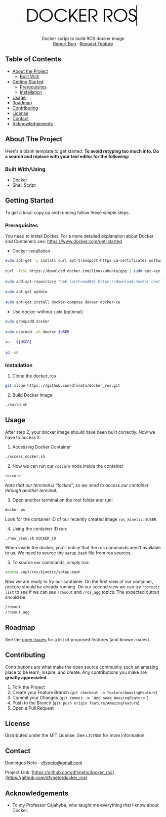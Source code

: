 <!-- PROJECT LOGO -->
<br />
<p align="center">
  <a href="https://github.com/dfvneto/docker_ros">
    <img src="./readme_srcs/docker.png" alt="Logo" width="" height="">
  </a>
  <p align="center">
    Docker script to build ROS docker image 
    <br />
    <a href="https://github.com/dfvneto/docker_ros/issues">Report Bug</a>
    ·
    <a href="https://github.com/dfvneto/docker_ros/issues">Request Feature</a>
  </p>
</p>



<!-- TABLE OF CONTENTS -->
## Table of Contents

* [About the Project](#about-the-project)
  * [Built With](#built-with)
* [Getting Started](#getting-started)
  * [Prerequisites](#prerequisites)
  * [Installation](#installation)
* [Usage](#usage)
* [Roadmap](#roadmap)
* [Contributing](#contributing)
* [License](#license)
* [Contact](#contact)
* [Acknowledgements](#acknowledgements)



<!-- ABOUT THE PROJECT -->
## About The Project

Here's a blank template to get started:
**To avoid retyping too much info. Do a search and replace with your text editor for the following:**


### Built With/Using

* []() Docker
* []() Shell Script
<!-- * []() -->



<!-- GETTING STARTED -->
## Getting Started

To get a local copy up and running follow these simple steps.

### Prerequisites

You need to install Docker. For a more detailed explanation about Docker and Containers see: https://www.docker.com/get-started
* Docker installation
```sh
sudo apt-get -y install curl apt-transport-https ca-certificates software-properties-common

curl -fsSL https://download.docker.com/linux/ubuntu/gpg | sudo apt-key add -

sudo add-apt-repository "deb [arch=amd64] https://download.docker.com/linux/ubuntu $(lsb_release -cs) stable"

sudo apt-get update

sudo apt-get install docker-compose docker docker-ce
```
* Use docker without `sudo` (optional)
```sh
sudo groupadd docker

sudo usermod -aG docker $USER

su - ${USER}

id -nG
```
### Installation
 
1. Clone the docker_ros
```sh
git clone https:://github.com/dfvneto/docker_ros.git
```
2. Build Docker Image
```sh
./build.sh
```


<!-- USAGE EXAMPLES -->
## Usage

After step 2, your docker image should have been built correctly. Now we have to access it:

1. Accessing Docker Container
```sh
./access_docker.sh
```
2. Now we can run our `roscore` node inside the container
```sh
roscore
```
*Note that our terminal is "locked", so we need to access our container through another terminal.*

3. Open another terminal on the root folder and run:
```sh
docker ps
```
Look for the container ID of our recently created image `ros_kinetic:$USER`.

4. Using the container ID run:
```sh
./new_view.sh DOCKER_ID
```
When inside the docker, you'll notice that the ros commands aren't available to us. We need to source the `setup.bash` file from ros sources.

5. To source our commands, simply run:
```sh
source /opt/ros/kinetic/setup.bash
``` 
Now we are ready to try our container. On the first view of our container, roscore should be already running. On our second view we can try `rostopic list` to see if we can see `/rosout` and `/ros_agg` topics. The expected output should be:
```sh
/rosout
/rosout_agg
```
<!-- ROADMAP -->
## Roadmap

See the [open issues](https://github.com/dfvneto/docker_ros/issues) for a list of proposed features (and known issues).



<!-- CONTRIBUTING -->
## Contributing

Contributions are what make the open source community such an amazing place to be learn, inspire, and create. Any contributions you make are **greatly appreciated**.

1. Fork the Project
2. Create your Feature Branch (`git checkout -b feature/AmazingFeature`)
3. Commit your Changes (`git commit -m 'Add some AmazingFeature'`)
4. Push to the Branch (`git push origin feature/AmazingFeature`)
5. Open a Pull Request



<!-- LICENSE -->
## License

Distributed under the MIT License. See `LICENSE` for more information.



<!-- CONTACT -->
## Contact

Domingos Neto - dfvneto@gmail.com

Project Link: [https://github.com/dfvneto/docker_ros](https://github.com/dfvneto/docker_ros)



<!-- ACKNOWLEDGEMENTS -->
## Acknowledgements

* []() To my Professor Cajahyba, who taught me everything that I know about Docker.
<!-- * []()
* []() -->
